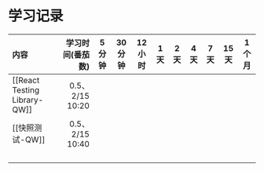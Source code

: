 # 学习记录

| 内容                           |      学习时间(番茄数) | 5 分钟 | 30 分钟 | 12 小时 | 1 天 | 2 天 | 4 天 | 7 天 | 15 天 | 1 个月 |
| :--------------------------- | -------------: | :--: | ----- | ----- | --- | --- | --- | --- | ---- | ---- |
| [[React Testing Library-QW]] | 0.5、2/15 10:20 |      |       |       |     |     |     |     |      |      |
| [[快照测试-QW]]                  | 0.5、2/15 10:40 |      |       |       |     |     |     |     |      |      |
|                              |                |      |       |       |     |     |     |     |      |      |
|                              |                |      |       |       |     |     |     |     |      |      |
|                              |                |      |       |       |     |     |     |     |      |      |
|                              |                |      |       |       |     |     |     |     |      |      |
